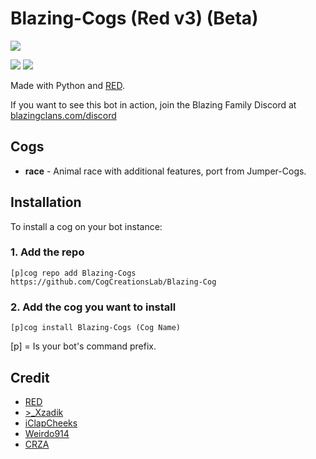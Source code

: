 # Blazing-Cogs (Red v3) (Beta)
<img src="https://i.imgur.com/bsc5CRS.png">

[<img src="https://discordapp.com/api/guilds/374596069989810176/widget.png?style=shield">](http://discord.gg/Cvwx8RJ) [<img       src="https://img.shields.io/badge/discord-py-blue.svg">](https://github.com/Rapptz/discord.py)

Made with Python and [RED](https://github.com/Cog-Creators/Red-DiscordBot).

If you want to see this bot in action, join the Blazing Family Discord at [blazingclans.com/discord](http://discord.gg/Cvwx8RJ)


## Cogs


 * **race** - Animal race with additional features, port from Jumper-Cogs.


## Installation

To install a cog on your bot instance:

### 1. Add the repo

`[p]cog repo add Blazing-Cogs https://github.com/CogCreationsLab/Blazing-Cog`

### 2. Add the cog you want to install

`[p]cog install Blazing-Cogs (Cog Name)`

[p] = Is your bot's command prefix.


## Credit

* [RED](https://github.com/Cog-Creators/Red-DiscordBot)
* [>_Xzadik](https://github.com/XzadikApple)
* [iClapCheeks](https://github.com/iclapcheeks)
* [Weirdo914](https://github.com/Weirdo914)
* [CRZA](https://github.com/CRZA5)
